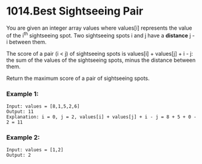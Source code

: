 # 1014.Best Sightseeing Pair
You are given an integer array values where values[i] represents the value of the i<sup>th</sup> sightseeing spot. Two sightseeing spots i and j have a **distance** j - i between them.

The score of a pair (i < j) of sightseeing spots is values[i] + values[j] + i - j: the sum of the values of the sightseeing spots, minus the distance between them.

Return the maximum score of a pair of sightseeing spots.

### Example 1:
``` 
Input: values = [8,1,5,2,6]
Output: 11
Explanation: i = 0, j = 2, values[i] + values[j] + i - j = 8 + 5 + 0 - 2 = 11
```
### Example 2:
``` 
Input: values = [1,2]
Output: 2
```
